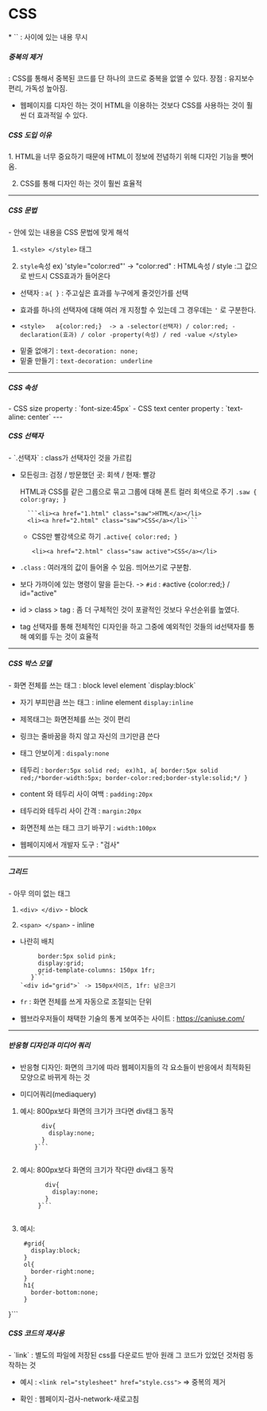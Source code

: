 <h1>CSS</h1>  
* `<!--  -->` : 사이에 있는 내용 무시  

<h5>중복의 제거</h5> : CSS를 통해서 중복된 코드를 단 하나의 코드로 중복을 없앨 수 있다.
      장점 : 유지보수 편리, 가독성 높아짐.
 
 
 - 웹페이지를 디자인 하는 것이 HTML을 이용하는 것보다 CSS를 사용하는 것이 훨씬 더 효과적일 수 있다.

<h5>CSS 도입 이유</h5>
1. HTML을 너무 중요하기 때문에 HTML이 정보에 전념하기 위해 디자인 기능을 뺏어옴.

2. CSS를 통해 디자인 하는 것이 훨씬 효율적

---
<h5>CSS 문법</h5>
- 안에 있는 내용을 CSS 문법에 맞게 해석
  
  1. `<style> </style>` 태그
  
  2. `style`속성   ex) 'style="color:red"' 
    -> "color:red" : HTML속성 / style :그 값으로 반드시 CSS효과가 들어온다  

- 선택자 : `a{ }` : 주고싶은 효과를 누구에게 줄것인가를 선택
  
- 효과를 하나의 선택자에 대해 여러 개 지정할 수 있는데 그 경우데는 `'` 로 구분한다. 

*  `<style>  
a{color:red;}  -> a -selector(선택자) / color:red; -declaration(효과) / color -property(속성) / red -value
     </style> `

- 밑줄 없애기 : `text-decoration: none;`
- 밑줄 만들기 : `text-decoration: underline` 
---
<h5>CSS 속성</h5>
- CSS size property : `font-size:45px`
- CSS text center property : `text-aline: center` 
---
<h5> CSS 선택자</h5>
- `.선택자` : class가 선택자인 것을 가르킴

- 모든링크: 검정 / 방문했던 곳: 회색 / 현재: 빨강
    
    HTML과 CSS를 같은 그룹으로 묶고 그룹에 대해 폰트 컬러 회색으로 주기 
       `.saw { color:gray; }`
       
        ```<li><a href="1.html" class="saw">HTML</a></li>
        <li><a href="2.html" class="saw">CSS</a></li>```
  - CSS만 빨강색으로 하기
    `.active{ color:red; }`
    
    `<li><a href="2.html" class="saw active">CSS</a></li>`
- `.class` : 여러개의 값이 들어올 수 있음. 띄어쓰기로 구분함.

- 보다 가까이에 있는 명령이 말을 듣는다. 
  -> `#id` : `#`active {color:red;} / id="active"
  
- id > class > tag : 좀 더 구체적인 것이 포괄적인 것보다 우선순위를 높였다. 

- tag 선택자를 통해 전체적인 디자인을 하고 그중에 예외적인 것들의 id선택자를 통해 예외를 두는 것이 효율적

---
<h5> CSS 박스 모델</h5>
- 화면 전체를 쓰는 태그 : block level element `display:block`

- 자기 부피만큼 쓰는 태그 : inline element `display:inline`

- 제목태그는 화면전체를 쓰는 것이 편리
 
 - 링크는 줄바꿈을 하지 않고 자신의 크기만큼 쓴다

- 태그 안보이게 : `dispaly:none`

- 테두리 : `border:5px solid red;`
    ` ex)h1, a{
        border:5px solid red;/*border-width:5px; border-color:red;border-style:solid;*/ }`
- content 와 테두리 사이 여백 : `padding:20px`
- 테두리와 테두리 사이 간격 : `margin:20px`
- 화면전체 쓰는 태그 크기 바꾸기 : `width:100px`

- 웹페이지에서 개발자 도구 : "검사"

---
<h5>그리드</h5>
- 아무 의미 없는 태그 

  1. `<div> </div>` - block
  
  2. `<span> </span>` - inline
- 나란히 배치

  ```#grid{
       border:5px solid pink;
       display:grid;
       grid-template-columns: 150px 1fr;
     }```
  `<div id="grid">` -> 150px사이즈, 1fr: 남은크기
- `fr` : 화면 전체를 쓰게 자동으로 조절되는 단위
  
- 웹브라우저들이 채택한 기술의 통계 보여주는 사이트 :  https://caniuse.com/


---
<h5>반응형 디자인과 미디어 쿼리</h5>

- 반응형 디자인: 화면의 크기에 따라 웹페이지들의 각 요소들이 반응에서 최적화된 모양으로 바뀌게 하는 것

- 미디어쿼리(mediaquery)

1. 예시: 800px보다 화면의 크기가 크다면 div태그 동작
    ```@media(min-width:800px){
          div{
            display:none;
          }
        }```
        
2. 예시: 800px보다 화면의 크기가 작다먄 div태그 동작
   ``` @media(max-width:800px){
          div{
            display:none;
          }
        }```
        
3. 예시:
   ```@media(max-width:800px){
    #grid{
      display:block;
    }
    ol{
      border-right:none;
    }
    h1{
      border-bottom:none;
    }
  }```



<h5> CSS 코드의 재사용 </h5>
- `link` : 별도의 파일에 저장된 css를 다운로드 받아 원래 그 코드가 있었던 것처럼 동작하는 것

 - 예시 : `<link rel="stylesheet" href="style.css">`
   => 중복의 제거
   
  - 확인 : 웹페이지-검사-network-새로고침
